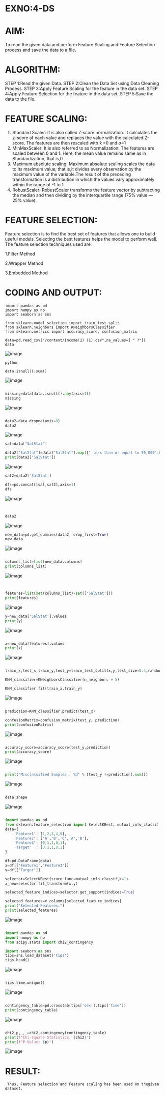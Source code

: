 # EXNO:4-DS
# AIM:
To read the given data and perform Feature Scaling and Feature Selection process and save the
data to a file.

# ALGORITHM:
STEP 1:Read the given Data.
STEP 2:Clean the Data Set using Data Cleaning Process.
STEP 3:Apply Feature Scaling for the feature in the data set.
STEP 4:Apply Feature Selection for the feature in the data set.
STEP 5:Save the data to the file.

# FEATURE SCALING:
1. Standard Scaler: It is also called Z-score normalization. It calculates the z-score of each value and replaces the value with the calculated Z-score. The features are then rescaled with x̄ =0 and σ=1
2. MinMaxScaler: It is also referred to as Normalization. The features are scaled between 0 and 1. Here, the mean value remains same as in Standardization, that is,0.
3. Maximum absolute scaling: Maximum absolute scaling scales the data to its maximum value; that is,it divides every observation by the maximum value of the variable.The result of the preceding transformation is a distribution in which the values vary approximately within the range of -1 to 1.
4. RobustScaler: RobustScaler transforms the feature vector by subtracting the median and then dividing by the interquartile range (75% value — 25% value).

# FEATURE SELECTION:
Feature selection is to find the best set of features that allows one to build useful models. Selecting the best features helps the model to perform well.
The feature selection techniques used are:

1.Filter Method

2.Wrapper Method

3.Embedded Method

# CODING AND OUTPUT:
```
import pandas as pd
import numpy as np
import seaborn as sns

from sklearn.model_selection import train_test_split
from sklearn.neighbors import KNeighborsClassifier
from sklearn.metrics import accuracy_score, confusion_matrix

data=pd.read_csv("/content/income(1) (1).csv",na_values=[ " ?"])
data
```
![image](https://github.com/Yamunaasri/EXNO-4-DS/assets/115707860/b544c435-1cc1-4bc6-83c9-de2945348808)

```
python

data.isnull().sum()
```
![image](https://github.com/Yamunaasri/EXNO-4-DS/assets/115707860/40b1ab98-5a1a-41a1-b943-102b7c4cabed)
```python

missing=data[data.isnull().any(axis=1)]
missing
```
![image](https://github.com/Yamunaasri/EXNO-4-DS/assets/115707860/a5fe88ab-c993-4c97-b249-cffea5a21a54)
```python

data2=data.dropna(axis=0)
data2
```
![image](https://github.com/Yamunaasri/EXNO-4-DS/assets/115707860/40a10680-63a6-4f18-87ae-517ceda76ca9)
```python
sal=data["SalStat"]

data2["SalStat"]=data["SalStat"].map({' less than or equal to 50,000':0,' greater than 50,000':1})
print(data2['SalStat'])
```
![image](https://github.com/Yamunaasri/EXNO-4-DS/assets/115707860/e59ce957-1bdc-4455-97a5-15d66108b864)
```python
sal2=data2['SalStat']

dfs=pd.concat([sal,sal2],axis=1)
dfs
```
![image](https://github.com/Yamunaasri/EXNO-4-DS/assets/115707860/f8435063-835b-4eba-af2e-c46c67ea55e9)
```python


data2
```
![image](https://github.com/Yamunaasri/EXNO-4-DS/assets/115707860/c034e83a-8e21-400e-bc40-103e3da86d0e)
```python
new_data=pd.get_dummies(data2, drop_first=True)
new_data
```
![image](https://github.com/Yamunaasri/EXNO-4-DS/assets/115707860/f21819e3-a5bd-47e6-b1b7-9bc08b64bed9)
```python

columns_list=list(new_data.columns)
print(columns_list)
```
![image](https://github.com/Yamunaasri/EXNO-4-DS/assets/115707860/8af6f5ce-4d99-4ed6-9371-730aeaa5a56b)
```python


features=list(set(columns_list)-set(['SalStat']))
print(features)
```
![image](https://github.com/Yamunaasri/EXNO-4-DS/assets/115707860/5f31a677-7d30-417a-8044-d5db741cafbf)
```python
y=new_data['SalStat'].values
print(y)
```
![image](https://github.com/Yamunaasri/EXNO-4-DS/assets/115707860/f4c779af-4c87-449e-9daa-be5d8d275212)
```python

x=new_data[features].values
print(x)
```
![image](https://github.com/Yamunaasri/EXNO-4-DS/assets/115707860/4154db03-4c87-4b98-a13b-964f19bee9b0)
```python

train_x,test_x,train_y,test_y=train_test_split(x,y,test_size=0.3,random_state=0)

KNN_classifier=KNeighborsClassifier(n_neighbors = 5)

KNN_classifier.fit(train_x,train_y)
```
![image](https://github.com/Yamunaasri/EXNO-4-DS/assets/115707860/e5e02520-eb39-436c-ac2e-e43048c1d672)
```python

prediction=KNN_classifier.predict(test_x)

confusionMatrix=confusion_matrix(test_y, prediction)
print(confusionMatrix)
```
![image](https://github.com/Yamunaasri/EXNO-4-DS/assets/115707860/a6eedfe3-aedd-4500-958f-6faafd54f464)
```python

accuracy_score=accuracy_score(test_y,prediction)
print(accuracy_score)
```
![image](https://github.com/Yamunaasri/EXNO-4-DS/assets/115707860/0e56ff41-2f35-4d01-b479-53547391567b)
```python

print("Misclassified Samples : %d" % (test_y !=prediction).sum())
```
![image](https://github.com/Yamunaasri/EXNO-4-DS/assets/115707860/4af5ed3f-362a-40c6-a438-c89f31584e51)
```python

data.shape
```
![image](https://github.com/Yamunaasri/EXNO-4-DS/assets/115707860/1986f990-26e6-4b42-acfc-b2a6e52f8042)
```python

import pandas as pd
from sklearn.feature_selection import SelectKBest, mutual_info_classif, f_classif
data={
    'Feature1': [1,2,3,4,5],
    'Feature2': ['A','B','C','A','B'],
    'Feature3': [0,1,1,0,1],
    'Target'  : [0,1,1,0,1]
}

df=pd.DataFrame(data)
x=df[['Feature1','Feature3']]
y=df[['Target']]

selector=SelectKBest(score_func=mutual_info_classif,k=1)
x_new=selector.fit_transform(x,y)

selected_feature_indices=selector.get_support(indices=True)

selected_features=x.columns[selected_feature_indices]
print("Selected Features:")
print(selected_features)
```
![image](https://github.com/Yamunaasri/EXNO-4-DS/assets/115707860/20777b0d-3cdb-4ae9-80e4-1f76ed093191)
```python

import pandas as pd
import numpy as np
from scipy.stats import chi2_contingency

import seaborn as sns
tips=sns.load_dataset('tips')
tips.head()
```
![image](https://github.com/Yamunaasri/EXNO-4-DS/assets/115707860/6d6f7ff2-b1da-4568-9cd1-cb6fa9553cd6)
```python

tips.time.unique()
```
![image](https://github.com/Yamunaasri/EXNO-4-DS/assets/115707860/f77bc757-8a31-4a5d-be15-5a447e6549c6)
```python

contingency_table=pd.crosstab(tips['sex'],tips['time'])
print(contingency_table)
```
![image](https://github.com/Yamunaasri/EXNO-4-DS/assets/115707860/06365e9f-f51b-4cf6-ab04-8a136726a025)
```python

chi2,p,_,_=chi2_contingency(contingency_table)
print(f"Chi-Square Statistics: {chi2}")
print(f"P-Value: {p}")
```
![image](https://github.com/Yamunaasri/EXNO-4-DS/assets/115707860/6adc4da7-421c-458f-9ec6-f6158aa6f731)
# RESULT:
     Thus, Feature selection and Feature scaling has been used on thegiven dataset.

